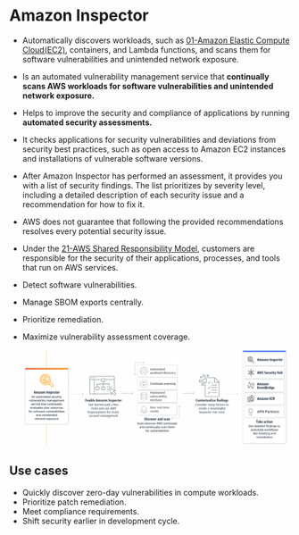 # Amazon Inspector
- Automatically discovers workloads, such as [01-Amazon Elastic Compute Cloud(EC2)](AWS/Cloud%20Practitioner%20(CLF-C02)/02-Compute%20in%20the%20Cloud/01-Amazon%20Elastic%20Compute%20Cloud(EC2).md), containers, and Lambda functions, and scans them for software vulnerabilities and unintended network exposure.
- Is an automated vulnerability management service that **continually scans AWS workloads for software vulnerabilities and unintended network exposure.**
- Helps to improve the security and compliance of applications by running **automated security assessments.**
- It checks applications for security vulnerabilities and deviations from security best practices, such as open access to Amazon EC2 instances and installations of vulnerable software versions.
- After Amazon Inspector has performed an assessment, it provides you with a list of security findings. The list prioritizes by severity level, including a detailed description of each security issue and a recommendation for how to fix it.
- AWS does not guarantee that following the provided recommendations resolves every potential security issue.
- Under the [21-AWS Shared Responsibility Model](AWS/Cloud%20Practitioner%20(CLF-C02)/06-Security/21-AWS%20Shared%20Responsibility%20Model.md), customers are responsible for the security of their applications, processes, and tools that run on AWS services.
- Detect software vulnerabilities.
- Manage SBOM exports centrally.
- Prioritize remediation.
- Maximize vulnerability assessment coverage.

	![](../img/inspector.png)

## Use cases
- Quickly discover zero-day vulnerabilities in compute workloads.
- Prioritize patch remediation.
- Meet compliance requirements.
- Shift security earlier in development cycle.
